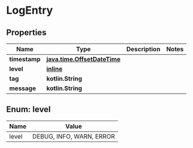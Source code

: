 
# LogEntry

## Properties
| Name | Type | Description | Notes |
| ------------ | ------------- | ------------- | ------------- |
| **timestamp** | [**java.time.OffsetDateTime**](java.time.OffsetDateTime.md) |  |  |
| **level** | [**inline**](#Level) |  |  |
| **tag** | **kotlin.String** |  |  |
| **message** | **kotlin.String** |  |  |


<a id="Level"></a>
## Enum: level
| Name | Value |
| ---- | ----- |
| level | DEBUG, INFO, WARN, ERROR |



